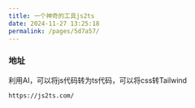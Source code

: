```yaml
---
title: 一个神奇的工具js2ts
date: 2024-11-27 13:25:18
permalink: /pages/5d7a57/
---
```

### 地址

利用AI，可以将js代码转为ts代码，可以将css转Tailwind

```
https://js2ts.com/
```

